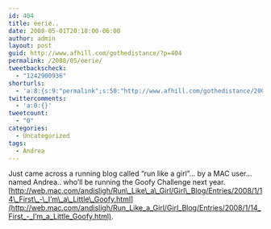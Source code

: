 ```yaml
---
id: 404
title: eerie..
date: 2008-05-01T20:18:00-06:00
author: admin
layout: post
guid: http://www.afhill.com/gothedistance/?p=404
permalink: /2008/05/eerie/
tweetbackscheck:
  - "1242900936"
shorturls:
  - 'a:8:{s:9:"permalink";s:50:"http://www.afhill.com/gothedistance/2008/05/eerie/";s:7:"tinyurl";s:25:"http://tinyurl.com/bjns52";s:4:"isgd";s:17:"http://is.gd/hmvW";s:5:"bitly";s:18:"http://bit.ly/zVkB";s:5:"snipr";s:22:"http://snipr.com/asxig";s:5:"snurl";s:22:"http://snurl.com/asxig";s:7:"snipurl";s:24:"http://snipurl.com/asxig";s:4:"trim";s:17:"http://tr.im/czg6";}'
twittercomments:
  - 'a:0:{}'
tweetcount:
  - "0"
categories:
  - Uncategorized
tags:
  - Andrea
---
```

Just came across a running blog called &#8220;run like a girl&#8221;&#8230; by a MAC user&#8230; named Andrea.. who&#8217;ll be running the Goofy Challenge next year. [http://web.mac.com/andisligh/Run\_Like\_a\_Girl/Girl\_Blog/Entries/2008/1/14\_First\_-\_I’m\_a\_Little\_Goofy.html](http://web.mac.com/andisligh/Run_Like_a_Girl/Girl_Blog/Entries/2008/1/14_First_-_I’m_a_Little_Goofy.html).
